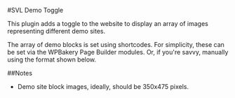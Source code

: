 #SVL Demo Toggle

This plugin adds a toggle to the website to display an array of images representing different demo sites.

The array of demo blocks is set using shortcodes.  For simplicity, these can be set via the WPBakery Page Builder modules.  Or, if you're savvy, manually using the format shown below.


##Notes
* Demo site block images, ideally, should be 350x475 pixels.